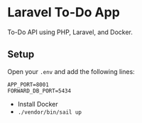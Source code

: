 # Laravel To-Do App

To-Do API using PHP, Laravel, and Docker.

## Setup

Open your `.env` and add the following lines:

```
APP_PORT=8001
FORWARD_DB_PORT=5434
```

- Install Docker
- `./vendor/bin/sail up`